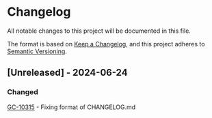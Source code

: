 # Changelog
All notable changes to this project will be documented in this file.

The format is based on [Keep a Changelog](https://keepachangelog.com/en/1.0.0/),
and this project adheres to [Semantic Versioning](https://semver.org/spec/v2.0.0.html).


## [Unreleased] - 2024-06-24
### Changed
[GC-10315](https://jira.oicr.on.ca/browse/GC-10315) - Fixing format of CHANGELOG.md
